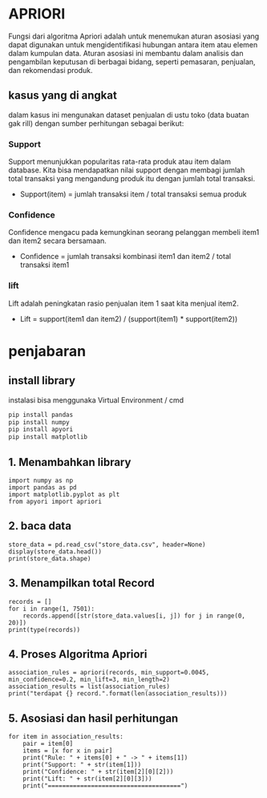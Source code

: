 # APRIORI
Fungsi dari algoritma Apriori adalah untuk menemukan aturan asosiasi yang dapat digunakan untuk mengidentifikasi hubungan antara item atau elemen dalam kumpulan data. Aturan asosiasi ini membantu dalam analisis dan pengambilan keputusan di berbagai bidang, seperti pemasaran, penjualan, dan rekomendasi produk.

## kasus yang di angkat
dalam kasus ini mengunakan dataset penjualan di ustu toko (data buatan gak rill) dengan sumber perhitungan sebagai berikut:
### Support
Support menunjukkan popularitas rata-rata produk atau item dalam database. Kita bisa mendapatkan nilai support dengan membagi jumlah total transaksi yang mengandung produk itu dengan jumlah total transaksi.
- Support(item) = jumlah transaksi item / total transaksi semua produk
### Confidence
Confidence mengacu pada kemungkinan seorang pelanggan membeli item1 dan item2 secara bersamaan. 
- Confidence = jumlah transaksi kombinasi item1 dan item2 / total transaksi item1
### lift
Lift adalah peningkatan rasio penjualan item 1 saat kita menjual item2.
- Lift = support(item1 dan item2) / (support(item1) * support(item2))
# penjabaran
## install library
instalasi bisa menggunaka Virtual Environment / cmd
```bash
pip install pandas
pip install numpy
pip install apyori
pip install matplotlib
```

## 1. Menambahkan library
```
import numpy as np
import pandas as pd
import matplotlib.pyplot as plt
from apyori import apriori
```
## 2. baca data
```
store_data = pd.read_csv("store_data.csv", header=None)
display(store_data.head())
print(store_data.shape)
```
## 3. Menampilkan total Record
```
records = []
for i in range(1, 7501):
    records.append([str(store_data.values[i, j]) for j in range(0, 20)])
print(type(records))
```

## 4. Proses Algoritma Apriori
```
association_rules = apriori(records, min_support=0.0045, min_confidence=0.2, min_lift=3, min_length=2)
association_results = list(association_rules)
print("terdapat {} record.".format(len(association_results)))
```

## 5. Asosiasi dan hasil perhitungan
```
for item in association_results:
    pair = item[0]
    items = [x for x in pair]
    print("Rule: " + items[0] + " -> " + items[1])
    print("Support: " + str(item[1]))
    print("Confidence: " + str(item[2][0][2]))
    print("Lift: " + str(item[2][0][3]))
    print("=====================================")
```
